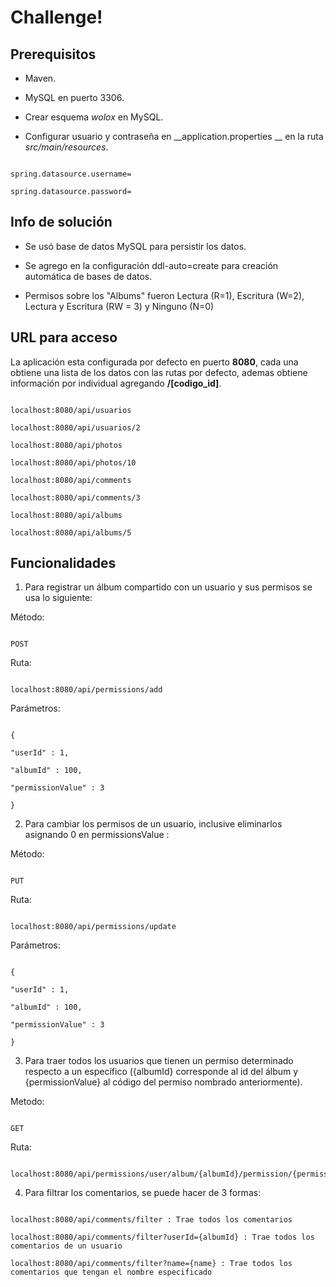 # Challenge!

## Prerequisitos

- Maven.

- MySQL en puerto 3306.

- Crear esquema _wolox_ en MySQL.

- Configurar usuario y contraseña en __application.properties __ en la ruta _src/main/resources_.

```

spring.datasource.username=

spring.datasource.password=

```

## Info de solución

- Se usó base de datos MySQL para persistir los datos.

- Se agrego en la configuración ddl-auto=create para creación automática de bases de datos.

- Permisos sobre los "Albums" fueron Lectura (R=1), Escritura (W=2), Lectura y Escritura (RW = 3) y Ninguno (N=0)

## URL para acceso

La aplicación esta configurada por defecto en puerto __8080__, cada una obtiene una lista de los datos con las rutas por defecto, ademas obtiene información por individual agregando __/[codigo_id]__.

```

localhost:8080/api/usuarios

localhost:8080/api/usuarios/2

localhost:8080/api/photos

localhost:8080/api/photos/10

localhost:8080/api/comments

localhost:8080/api/comments/3

localhost:8080/api/albums

localhost:8080/api/albums/5

```

## Funcionalidades

1. Para registrar un álbum compartido con un usuario y sus permisos se usa lo siguiente:

Método:

```

POST

```

Ruta:

```

localhost:8080/api/permissions/add

```

Parámetros:

```

{

"userId" : 1,

"albumId" : 100,

"permissionValue" : 3

}

```

2. Para cambiar los permisos de un usuario, inclusive eliminarlos asignando 0 en permissionsValue :

Método:

```

PUT

```

Ruta:

```

localhost:8080/api/permissions/update

```

Parámetros:

```

{

"userId" : 1,

"albumId" : 100,

"permissionValue" : 3

}

```

3. Para traer todos los usuarios que tienen un permiso determinado respecto a un específico ({albumId} corresponde al id del álbum y {permissionValue} al código del permiso nombrado anteriormente).

Metodo:

```

GET

```

Ruta:

```

localhost:8080/api/permissions/user/album/{albumId}/permission/{permissionValue}

```

4. Para filtrar los comentarios, se puede hacer de 3 formas:

```

localhost:8080/api/comments/filter : Trae todos los comentarios

localhost:8080/api/comments/filter?userId={albumId} : Trae todos los comentarios de un usuario

localhost:8080/api/comments/filter?name={name} : Trae todos los comentarios que tengan el nombre especificado

```
